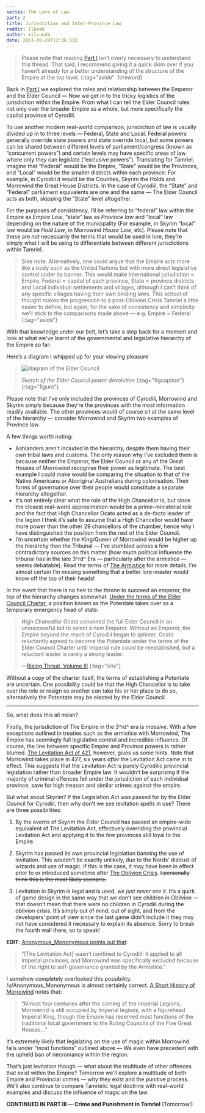 ```yaml
---
series: The Lore of Law
part: 2
title: Jurisdiction and Inter-Province Law
reddit: 1lbrmb
author: kilcunda
date: 2013-08-29T12:36:13Z
---
```


> Please note that reading [Part I][0] isn’t overly necessary to understand this
> thread. That said, I recommend giving it a quick skim over if you haven’t
> already for a better understanding of the structure of the Empire at the top
> level.
{:tag="aside" .foreword}

Back in [Part I][0] we explored the roles and relationship between the Emperor
and the Elder Council — Now we get in to the tricky logistics of the
jurisdiction within the Empire. From what I can tell the Elder Council rules not
only over the broader Empire as a whole, but more specifically the capital
province of Cyrodiil.

To use another modern real-world comparison, jurisdiction of law is usually
divided up in to three levels — Federal, State and Local. Federal powers
generally override state powers and state override local, but some powers can be
shared between different levels of parliament/congress (known as “concurrent
powers”) and certain levels may have specific areas of law where only they can
legislate (“exclusive powers”). Translating for Tamriel, imagine that “Federal”
would be the Empire, “State” would be the Provinces, and “Local” would be the
smaller districts within each province: For example, in Cyrodiil it would be the
Counties, Skyrim the Holds and Morrowind the Great House Districts. In the case
of Cyrodiil, the “State” and “Federal” parliament equivalents are one and the
same — The Elder Council acts as both, skipping the “State” level altogether.

For the purposes of consistency, I’ll be referring to “federal” law within the
Empire as *Empire Law*, “state” law as *Province law* and “local” law depending
on the nature of the municipality (For example, in Skyrim “local” law would be
*Hold Law*, in Morrowind *House Law*, etc). Please note that these are *not*
necessarily the terms that would be used in lore, they’re simply what I will be
using to differentiate between different jurisdictions within Tamriel.

> Side note: Alternatively, one could argue that the Empire acts more like a
> body such as the United Nations but with more direct legislative control under
> its banner. This would make International jurisdiction = Empire, Federal =
> capital of each province, State = province districts and Local individual
> settlements and villages, although I can’t think of any specific villages
> having their own binding laws. This school of thought makes the progression to
> a post-Oblivion Crisis Tamriel a little easier to define, but again, for the
> sake of consistency and simplicity we’ll stick to the comparisons made above —
> e.g. Empire = Federal
{:tag="aside"}

With that knowledge under our belt, let’s take a step back for a moment and look
at what we’ve learnt of the governmental and legislative hierarchy of the Empire
so far:

Here’s a diagram I whipped up for your viewing pleasure

> ![diagram of the Elder Council][1]
>
> _Sketch of the Elder Council power devolution_
> {:tag="figcaption"}
{:tag="figure"}

Please note that I’ve only included the provinces of Cyrodiil, Morrowind and
Skyrim simply because they’re the provinces with the most information readily
available. The other provinces would of course sit at the same level of the
hierarchy — consider Morrowind and Skyrim two examples of Province law.

A few things worth noting:

- Ashlanders aren’t included in the hierarchy, despite them having their own
  tribal laws and customs. The only reason why I’ve excluded them is because
  neither the Emperor, the Elder Council or any of the Great Houses of Morrowind
  recognise their power as legitimate. The best example I could make would be
  comparing the situation to that of the Native Americans or Aboriginal
  Australians during colonisation. Their forms of governance over their people
  would constitute a separate hierarchy altogether.
- It’s not entirely clear what the role of the High Chancellor is, but since the
  closest real-world approximation would be a prime-ministerial role and the
  fact that High Chancellor Ocato acted as a de-facto leader of the legion I
  think it’s safe to assume that a High Chancellor would have more power than
  the other 29 chancellors of the chamber, hence why I have distinguished the
  position from the rest of the Elder Council.
- I’m uncertain whether the King/Queen of Morrowind would be higher up the
  hierarchy than the Tribunal — I’ve stumbled across a few contradictory sources
  on this matter (how much political influence the tribunal has in the late 3^rd^
  Era — particularly after the armistice — seems debatable). Read the terms of
  [The Armistice][2] for more details. I’m almost certain I’m missing something
  that a better lore-master would know off the top of their heads!

In the event that there is no heir to the throne to succeed an emperor, the top
of the hierarchy changes somewhat. [Under the terms of the Elder Council
Charter][3], a position known as the Potentate takes over as a temporary
emergency head of state:

> High Chancellor Ocato convened the full Elder Council in an unsuccessful bid
> to select a new Emperor. Without an Emperor, the Empire beyond the reach of
> Cyrodiil began to splinter. Ocato reluctantly agreed to become the Potentate
> under the terms of the Elder Council Charter until Imperial rule could be
> reestablished, but a reluctant leader is rarely a strong leader.
>
> —[Rising Threat, Volume III][3]
> {:tag="cite"}

Without a copy of the charter itself, the terms of establishing a Potentate are
uncertain. One possibility could be that the High Chancellor is to take over the
role or resign so another can take his or her place to do so, alternatively the
Potentate may be elected by the Elder Council.

----

So, what does this all mean?

Firstly, the jurisdiction of The Empire in the 3^rd^ era is *massive*. With a few
exceptions outlined in treaties such as the armistice with Morrowind, The Empire
has seemingly full legislative control and incredible influence. Of course, the
line between specific Empire and Province powers is rather blurred. [The
Levitation Act of 421][4], however, gives us some hints. Note that Morrowind
takes place in 427, six years *after* the Levitation Act came in to effect. This
suggests that the Levitation Act is purely Cyrodilic provincial legislation
rather than broader Empire law. It wouldn’t be surprising if the majority of
criminal offences fell under the jurisdiction of each individual province, save
for high treason and similar crimes against the empire.

But what about Skyrim? If the Legislation Act was passed for by the Elder
Council for Cyrodiil, then why don’t we see levitation spells in use? There are
three possibilities:

1. By the events of Skyrim the Elder Council has passed an empire-wide
  equivalent of The Levitation Act, effectively overriding the provincial
  Levitation Act and applying it to the few provinces still loyal to the Empire.

2. Skyrim has passed its own provincial legislation banning the use of
   levitation. This wouldn’t be exactly unlikely, due to the Nords’ distrust of
   wizards and use of magic. If this is the case, it may have been in effect
   prior to or introduced sometime after [The Oblivion Crisis][5].
   ~~I personally think this is the most likely scenario.~~

3. Levitation in Skyrim is legal and is used, *we just never see it*. It’s a
   quirk of game design in the same way that we don’t see children in Oblivion
   — that doesn’t mean that there were no children in Cyrodiil during the
   oblivion crisis. It’s simply out of mind, out of sight, and from the
   developers’ point of view since the last game didn’t include it they may not
   have considered it necessary to explain its absence. Sorry to break the
   fourth wall there, so to speak!

**EDIT**: [Anonymous_Mononymous points out that][6]:

> “[The Levitation Act] wasn’t confined to Cyrodiil: it applied to all Imperial
> provinces, and Morrowind was specifically excluded because of the right to
> self-governance granted by the Armistice.”

I somehow completely overlooked this possibility. /u/Anonymous_Mononymous is
almost certainly correct. [A Short History of Morrowind][7] notes that:

> “Almost four centuries after the coming of the Imperial Legions, Morrowind is
> still occupied by Imperial legions, with a figurehead Imperial King, though
> the Empire has reserved most functions of the traditional local government to
> the Ruling Councils of the Five Great Houses…”

It’s extremely likely that legislating on the use of magic within Morrowind
falls under “most functions” outlined above — We even have precedent with the
upheld ban of necromancy within the region.

That’s just levitation though — what about the multitude of other offences that
exist within the Empire? Tomorrow we’ll explore a multitude of both Empire and
Provincial crimes — why they exist and the punitive process. We’ll also continue
to compare Tamrielic legal doctrine with real-world examples and discuss the
influence of magic on the law.

**CONTINUED IN PART III — Crime and Punishment in Tamriel** (Tomorrow!)

[0]: ./1l96f2
[1]: ./1lbrmb/diagram.png
[2]: https://www.uesp.net/wiki/Lore:Armistice
[3]: https://www.imperial-library.info/content/rising-threat-vol-iii
[4]: https://www.uesp.net/wiki/Oblivion:Levitation_Act
[5]: https://www.imperial-library.info/content/oblivion-crisis
[6]: https://www.reddit.com/r/teslore/comments/1lbrmb/the_lore_of_law_part_ii_jurisdiction_and/cbxmv74
[7]: https://www.imperial-library.info/content/short-history-morrowind
